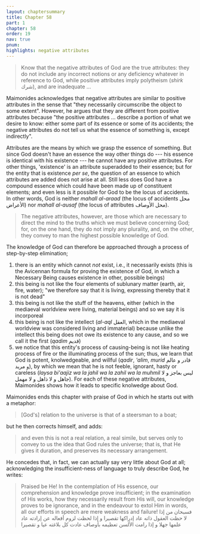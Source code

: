 ```yaml
---
layout: chaptersummary
title: Chapter 58
part: 1
chapter: 58
order: 19
nav: true
pnum:
highlights: negative attributes
---
```


> Know that the negative attributes of God are the true attributes: they do not include any incorrect notions or any deficiency whatever in reference to God, while positive attributes imply polytheism (_shirk_ شرك), and are inadequate ...

Maimonides acknowledges that negative attributes are similar to positive attributes in the sense that "they necessarily circumscribe the object to some extent". However, he argues that they are different from positive attributes because "the positive attributes ... describe a portion of what we desire to know: either some part of its essence or some of its accidents; the negative attributes do not tell us what the essence of something is, except indirectly".

Attributes are the means by which we grasp the essence of something. But since God doesn't have an essence the way other things do --- his essence is identical with his existence --- he cannot have any positive attributes. For other things, 'existence' is an attribute superadded to their essence; but for the entity that is existence _per se_, the question of an essence to which attributes are added does not arise at all. Still less does God have a compound essence which could have been made up of constituent elements; and even less is it possible for God to be the locus of accidents. In other words, God is neither _mahall al-araad_ (the locus of accidents محل الأعراض) nor _mahall al-ausaf_ (the locus of attributes محل الأوصاف).

> The negative attributes, however, are those which are necessary to direct the mind to the truths which we must believe concerning God; for, on the one hand, they do not imply any plurality, and, on the other, they convey to man the highest possible knowledge of God.

The knowledge of God can therefore be approached through a process of step-by-step elimination; 
1. there is an entity which cannot _not_ exist, i.e., it necessarily exists (this is the Avicennan formula for proving the existence of God, in which a Necessary Being causes existence in other, possible beings) 
2. this being is not like the four elements of sublunary matter (earth, air, fire, water); "we therefore say that it is living, expressing thereby that it is not dead"
3. this being is not like the stuff of the heavens, either (which in the mediaeval worldview were living, material beings) and so we say it is incorporeal
4. this being is not like the intellect (_al-aql_ العقل, which in the mediaeval worldview was considered living and immaterial) because unlike the intellect this being does not owe its existence to any cause, and so we call it the first (_qadim_ قديم)
5. we notice that this entity's process of causing-being is not like heating process of fire or the illuminating process of the sun; thus, we learn that God is potent, knolwedgeable, and willful (_qadir_, _'alim_, _murid_ قادر و عالم و مريد), by which we mean that he is not feeble, ignorant, hasty or careless (_laysa bi'aajiz wa la jahil wa la zahil wa la muhmil_ ليس بعاجز و لا جاهل و لا ذاهل و لا مهمل). For each of these negative attributes, Maimonides shows how it leads to specific knolwedge about God.

Maimonides ends this chapter with praise of God in which he starts out with a metaphor:
> [God's] relation to the universe is that of a steersman to a boat;

but he then corrects himself, and adds:
>and even this is not a real relation, a real simile, but serves only to convey to us the idea that God rules the universe; that is, that He gives it duration, and preserves its necessary arrangement.

He concedes that, in fact, we can actually say very little about God at all; acknowledging the insufficient-ness of language to truly describe God, he writes:
> Praised be He! In the contemplation of His essence, our comprehension and knowledge prove insufficient; in the examination of His works, how they necessarily result from His will, our knowledge proves to be ignorance, and in the endeavour to extol Him in words, all our efforts in speech are mere weakness and failure! 
> فسبحان من إذا لا حظت العقول ذاته عاد إدراكها تقصيرا و إذا لحظت لزوم أفعاله عن إرادته عاد علمها جهلا و إذا رامت الألسن تعظيمه بأوصاف عادت كل بلاغته عيا و تقصيرا
